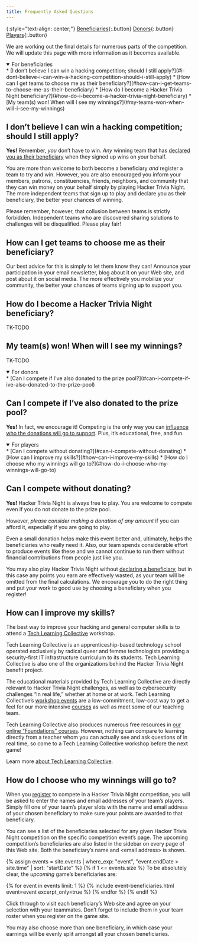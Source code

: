 ```yaml
---
title: Frequently Asked Questions
---
```


{:style="text-align: center;"}
[Beneficiaries](#for-beneficiaries){:.button}
[Donors](#for-donors){:.button}
[Players](#for-players){:.button}

We are working out the final details for numerous parts of the competition. We will update this page with more information as it becomes available.

<details id="for-beneficiaries" open="open" markdown="1">
<summary>For beneficiaries</summary>
* [I don&rsquo;t believe I can win a hacking competition; should I still apply?](#i-dont-believe-i-can-win-a-hacking-competition-should-i-still-apply)
* [How can I get teams to choose me as their beneficiary?](#how-can-i-get-teams-to-choose-me-as-their-beneficiary)
* [How do I become a Hacker Trivia Night beneficiary?](#how-do-i-become-a-hacker-trivia-night-beneficiary)
* [My team(s) won! When will I see my winnings?](#my-teams-won-when-will-i-see-my-winnings)

## I don&rsquo;t believe I can win a hacking competition; should I still apply?

**Yes!** Remember, *you* don&rsquo;t have to win. *Any* winning team that has [declared you as their beneficiary](#how-do-i-choose-who-my-winnings-will-go-to) when they signed up wins on your behalf.

You are more than welcome to both become a beneficiary *and* register a team to try and win. However, you are also encouraged you inform your members, patrons, constituencies, friends, neighbors, and community that they can win money on your behalf simply by playing Hacker Trivia Night. The more independent teams that sign up to play and declare you as their beneficiary, the better your chances of winning.

Please remember, however, that collusion between teams is strictly forbidden. Independent teams who are discovered sharing solutions to challenges will be disqualified. Please play fair!

## How can I get teams to choose me as their beneficiary? 

Our best advice for this is simply to let them know they can! Announce your participation in your email newsletter, blog about it on your Web site, and post about it on social media. The more effectively you mobilize your community, the better your chances of teams signing up to support you.

## How do I become a Hacker Trivia Night beneficiary?

TK-TODO

## My team(s) won! When will I see my winnings?

TK-TODO

</details><!-- #for-beneficiaries -->

<details id="for-donors" open="open" markdown="1">
<summary>For donors</summary>
* [Can I compete if I&rsquo;ve also donated to the prize pool?](#can-i-compete-if-ive-also-donated-to-the-prize-pool)

## Can I compete if I&rsquo;ve also donated to the prize pool?

**Yes!** In fact, we encourage it! Competing is the only way you can [influence who the donations will go to support](#how-do-i-choose-who-my-winnings-will-go-to). Plus, it&rsquo;s educational, free, and fun.

</details><!-- #for-donors -->

<details id="for-players" open="open" markdown="1">
<summary>For players</summary>
* [Can I compete without donating?](#can-i-compete-without-donating)
* [How can I improve my skills?](#how-can-i-improve-my-skills)
* [How do I choose who my winnings will go to?](#how-do-i-choose-who-my-winnings-will-go-to)

## Can I compete without donating?

**Yes!** Hacker Trivia Night is always free to play. You are welcome to compete even if you do not donate to the prize pool.

However, *please consider making a donation of any amount* if you can afford it, especially if you are going to play.

Even a small donation helps make this event better and, ultimately, helps the beneficiaries who really need it. Also, our team spends considerable effort to produce events like these and we cannot continue to run them without financial contributions from people just like you.

You may also play Hacker Trivia Night without [declaring a beneficiary](#how-do-i-choose-who-my-winnings-will-go-to), but in this case any points you earn are effectively wasted, as your team will be omitted from the final calculations. We encourage you to do the right thing and put your work to good use by choosing a beneficiary when you register!

## How can I improve my skills?

The best way to improve your hacking and general computer skills is to attend a [Tech Learning Collective](https://techlearningcollective.com/) workshop.

Tech Learning Collective is an apprenticeship-based technology school operated exclusively by radical queer and femme technologists providing a security-first IT infrastructure curriculum to its students. Tech Learning Collective is also one of the organizations behind the Hacker Trivia Night benefit project.

The educational materials provided by Tech Learning Collective are directly relevant to Hacker Trivia Night challenges, as well as to cybersecurity challenges &ldquo;in real life,&rdquo; whether at home or at work. Tech Learning Collective&rsquo;s [workshop events](https://techlearningcollective.com/events/) are a low-commitment, low-cost way to get a feel for our more intensive [courses](https://techlearningcollective.com/courses/) as well as meet some of our teaching team.

Tech Learning Collective also produces numerous free resources in [our online &ldquo;Foundations&rdquo; courses](https://techlearningcollective.com/foundations/). However, nothing can compare to learning directly from a teacher whom you can actually see and ask questions of in real time, so come to a Tech Learning Collective workshop before the next game!

Learn more [about Tech Learning Collective](https://techlearningcollective.com/about/).

## How do I choose who my winnings will go to?

When you [register](https://ctf.techlearningcollective.com/index.php?page=registration) to compete in a Hacker Trivia Night competition, you will be asked to enter the names and email addresses of your team&rsquo;s players. Simply fill one of your team&rsquo;s player slots with the name and email address of your chosen beneficiary to make sure your points are awarded to that beneficiary.

You can see a list of the beneficiaries selected for any given Hacker Trivia Night competition on the specific competition event&rsquo;s page. The upcoming competition&rsquo;s beneficiaries are also listed in the sidebar on every page of this Web site. Both the beneficiary&rsquo;s name and &lt;email address&gt; is shown.

{% assign events = site.events | where_exp: "event", "event.endDate > site.time" | sort: "startDate" %}
{% if 1 <= events.size %}
To be absolutely clear, the *upcoming* game&rsquo;s beneficiaries are:

{% for event in events limit: 1 %}
{% include event-beneficiaries.html event=event excerpt_only=true %}
{% endfor %}
{% endif %}

Click through to visit each beneficiary&rsquo;s Web site and agree on your selection with your teammates. Don&rsquo;t forget to include them in your team roster when you register on the game site.

You may also choose more than one beneficiary, in which case your earnings will be evenly split amongst all your chosen beneficiaries.

</details><!-- #for-players -->
